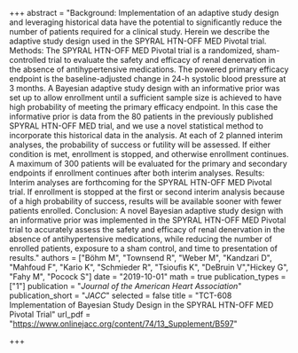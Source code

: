+++
abstract = "Background: Implementation of an adaptive study design and leveraging historical data have the potential to significantly reduce the number of patients required for a clinical study. Herein we describe the adaptive study design used in the SPYRAL HTN-OFF MED Pivotal trial. Methods: The SPYRAL HTN-OFF MED Pivotal trial is a randomized, sham-controlled trial to evaluate the safety and efficacy of renal denervation in the absence of antihypertensive medications. The powered primary efficacy endpoint is the baseline-adjusted change in 24-h systolic blood pressure at 3 months. A Bayesian adaptive study design with an informative prior was set up to allow enrollment until a sufficient sample size is achieved to have high probability of meeting the primary efficacy endpoint. In this case the informative prior is data from the 80 patients in the previously published SPYRAL HTN-OFF MED trial, and we use a novel statistical method to incorporate this historical data in the analysis. At each of 2 planned interim analyses, the probability of success or futility will be assessed. If either condition is met, enrollment is stopped, and otherwise enrollment continues. A maximum of 300 patients will be evaluated for the primary and secondary endpoints if enrollment continues after both interim analyses. Results: Interim analyses are forthcoming for the SPYRAL HTN-OFF MED Pivotal trial. If enrollment is stopped at the first or second interim analysis because of a high probability of success, results will be available sooner with fewer patients enrolled. Conclusion: A novel Bayesian adaptive study design with an informative prior was implemented in the SPYRAL HTN-OFF MED Pivotal trial to accurately assess the safety and efficacy of renal denervation in the absence of antihypertensive medications, while reducing the number of enrolled patients, exposure to a sham control, and time to presentation of results."
authors = ["Böhm M", "Townsend R", "Weber M", "Kandzari D", "Mahfoud F", "Kario K", "Schmieder R", "Tsioufis K", "DeBruin V","Hickey G", "Fahy M", "Pocock S"]
date = "2019-10-01"
math = true
publication_types = ["1"]
publication = "*Journal of the American Heart Association*"
publication_short = "*JACC*"
selected = false
title = "TCT-608 Implementation of Bayesian Study Design in the SPYRAL HTN-OFF MED Pivotal Trial"
url_pdf = "https://www.onlinejacc.org/content/74/13_Supplement/B597"

+++
